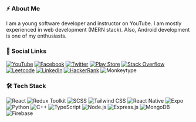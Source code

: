 ### ⚡ About Me

I am a young software developer and instructor on YouTube. I am mostly experienced in web development (MERN stack). Also, Android development is one of my enthusiasts.

### 🔗 Social Links

[![YouTube](https://img.shields.io/badge/YouTube-FF0000?style=for-the-badge&logo=youtube&logoColor=white)](https://youtube.com/@huseynovvusal)
[![Facebook](https://img.shields.io/badge/Facebook-1877F2?style=for-the-badge&logo=facebook&logoColor=white)](https://facebook.com/codervusal)
[![Twitter](https://img.shields.io/badge/X-1DA1F2?style=for-the-badge&logo=twitter&logoColor=white)](https://twitter.com/codervusal)
[![Play Store](https://img.shields.io/badge/Google_Play-414141?style=for-the-badge&logo=google-play&logoColor=white)](https://play.google.com/store/apps/dev?id=6432003078046030778)
[![Stack Overflow](https://img.shields.io/badge/Stack_Overflow-FE7A16?style=for-the-badge&logo=stack-overflow&logoColor=white)](https://stackoverflow.com/users/26393741/vusal-huseynov)
[![Leetcode](https://img.shields.io/badge/Leetcode-FFA116?style=for-the-badge&logo=leetcode&logoColor=white)](https://leetcode.com/u/huseynovvusal/)
[![LinkedIn](https://img.shields.io/badge/LinkedIn-0077B5?style=for-the-badge&logo=linkedin&logoColor=white)](https://www.linkedin.com/in/huseynovvusal/)
[![HackerRank](https://img.shields.io/badge/HackerRank-2EC866?style=for-the-badge&logo=hackerrank&logoColor=white)](https://www.hackerrank.com/profile/huseynovvusal)
![Monkeytype](https://img.shields.io/badge/Monkeytype-FFFFFF?style=for-the-badge&logo=monkeytype&logoColor=black)

### 🛠 Tech Stack

![React](https://img.shields.io/badge/React-20232A?style=for-the-badge&logo=react&logoColor=61DAFB)
![Redux Toolkit](https://img.shields.io/badge/Redux%20Toolkit-764ABC?style=for-the-badge&logo=redux&logoColor=white)
![SCSS](https://img.shields.io/badge/SCSS-CC6699?style=for-the-badge&logo=sass&logoColor=white)
![Tailwind CSS](https://img.shields.io/badge/Tailwind%20CSS-06B6D4?style=for-the-badge&logo=tailwind-css&logoColor=white)
![React Native](https://img.shields.io/badge/React%20Native-20232A?style=for-the-badge&logo=react&logoColor=61DAFB)
![Expo](https://img.shields.io/badge/Expo-000020?style=for-the-badge&logo=expo&logoColor=white)
![Python](https://img.shields.io/badge/Python-3776AB?style=for-the-badge&logo=python&logoColor=white)
![C++](https://img.shields.io/badge/C%2B%2B-00599C?style=for-the-badge&logo=c%2B%2B&logoColor=white)
![TypeScript](https://img.shields.io/badge/TypeScript-007ACC?style=for-the-badge&logo=typescript&logoColor=white)
![Node.js](https://img.shields.io/badge/Node.js-339933?style=for-the-badge&logo=nodedotjs&logoColor=white)
![Express.js](https://img.shields.io/badge/Express.js-000000?style=for-the-badge&logo=express&logoColor=white)
![MongoDB](https://img.shields.io/badge/MongoDB-47A248?style=for-the-badge&logo=mongodb&logoColor=white)
![Firebase](https://img.shields.io/badge/Firebase-FFCA28?style=for-the-badge&logo=firebase&logoColor=white)
